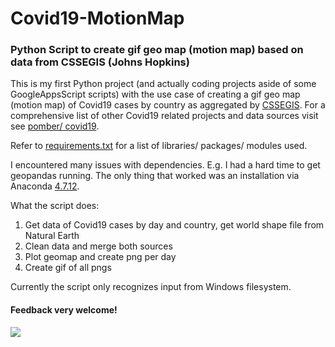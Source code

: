 # Covid19-MotionMap
### Python Script to create gif geo map (motion map)  based on data from CSSEGIS (Johns Hopkins) 

This is my first Python project (and actually coding projects aside of some GoogleAppsScript scripts) with the use case of creating a gif geo map (motion map) of Covid19 cases by country as aggregated by [CSSEGIS](https://github.com/CSSEGISandData/COVID-19).
For a comprehensive list of other Covid19 related projects and data sources visit see [pomber/ covid19](https://github.com/pomber/covid19).

Refer to [requirements.txt](https://github.com/LangeJM/Covid19-MotionMap/blob/master/requirements.txt) for a list of libraries/ packages/ modules used. 

I encountered many issues with dependencies. E.g. I had a hard time to get geopandas running. The only thing that worked was an installation via Anaconda [4.7.12](https://repo.continuum.io/archive/).

What the script does:
1. Get data of Covid19 cases by day and country, get world shape file from Natural Earth
2. Clean data and merge both sources
3. Plot geomap and create png per day
4. Create gif of all pngs

Currently the script only recognizes input from Windows filesystem. 

#### Feedback very welcome!

![](covid19-motionmap_example.gif)




